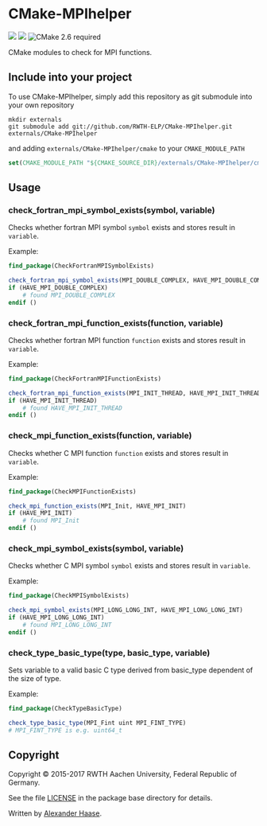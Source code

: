 # CMake-MPIhelper

[![](https://img.shields.io/github/issues-raw/RWTH-HPC/CMake-MPIhelper.svg?style=flat-square)](https://github.com/RWTH-HPC/CMake-MPIhelper/issues)
[![](http://img.shields.io/badge/license-3--clause_BSD-blue.svg?style=flat-square)](LICENSE)
![CMake 2.6 required](http://img.shields.io/badge/CMake_required-2.6-lightgrey.svg?style=flat-square)

CMake modules to check for MPI functions.


## Include into your project

To use CMake-MPIhelper, simply add this repository as git submodule into your own repository
```Shell
mkdir externals
git submodule add git://github.com/RWTH-ELP/CMake-MPIhelper.git externals/CMake-MPIhelper
```
and adding ```externals/CMake-MPIhelper/cmake``` to your ```CMAKE_MODULE_PATH```
```CMake
set(CMAKE_MODULE_PATH "${CMAKE_SOURCE_DIR}/externals/CMake-MPIhelper/cmake" ${CMAKE_MODULE_PATH})
```


## Usage

### check_fortran_mpi_symbol_exists(symbol, variable)

Checks whether fortran MPI symbol ```symbol``` exists and stores result in ```variable```.

Example:
```cmake
find_package(CheckFortranMPISymbolExists)

check_fortran_mpi_symbol_exists(MPI_DOUBLE_COMPLEX, HAVE_MPI_DOUBLE_COMPLEX)
if (HAVE_MPI_DOUBLE_COMPLEX)
	# found MPI_DOUBLE_COMPLEX
endif ()
```


### check_fortran_mpi_function_exists(function, variable)

Checks whether fortran MPI function ```function``` exists and stores result in ```variable```.

Example:
```cmake
find_package(CheckFortranMPIFunctionExists)

check_fortran_mpi_function_exists(MPI_INIT_THREAD, HAVE_MPI_INIT_THREAD)
if (HAVE_MPI_INIT_THREAD)
	# found HAVE_MPI_INIT_THREAD
endif ()
```


### check_mpi_function_exists(function, variable)

Checks whether C MPI function ```function``` exists and stores result in ```variable```.

Example:
```cmake
find_package(CheckMPIFunctionExists)

check_mpi_function_exists(MPI_Init, HAVE_MPI_INIT)
if (HAVE_MPI_INIT)
	# found MPI_Init
endif ()
```


### check_mpi_symbol_exists(symbol, variable)

Checks whether C MPI symbol ```symbol``` exists and stores result in ```variable```.

Example:
```cmake
find_package(CheckMPISymbolExists)

check_mpi_symbol_exists(MPI_LONG_LONG_INT, HAVE_MPI_LONG_LONG_INT)
if (HAVE_MPI_LONG_LONG_INT)
	# found MPI_LONG_LONG_INT
endif ()
```


### check_type_basic_type(type, basic_type, variable)

Sets variable to a valid basic C type derived from basic_type dependent of the
size of type.

Example:
```cmake
find_package(CheckTypeBasicType)

check_type_basic_type(MPI_Fint uint MPI_FINT_TYPE)
# MPI_FINT_TYPE is e.g. uint64_t
```


## Copyright

Copyright &copy; 2015-2017 RWTH Aachen University, Federal Republic of Germany.

See the file [LICENSE](LICENSE) in the package base directory for details.

Written by [Alexander Haase](alexander.haase@rwth-aachen.de).
